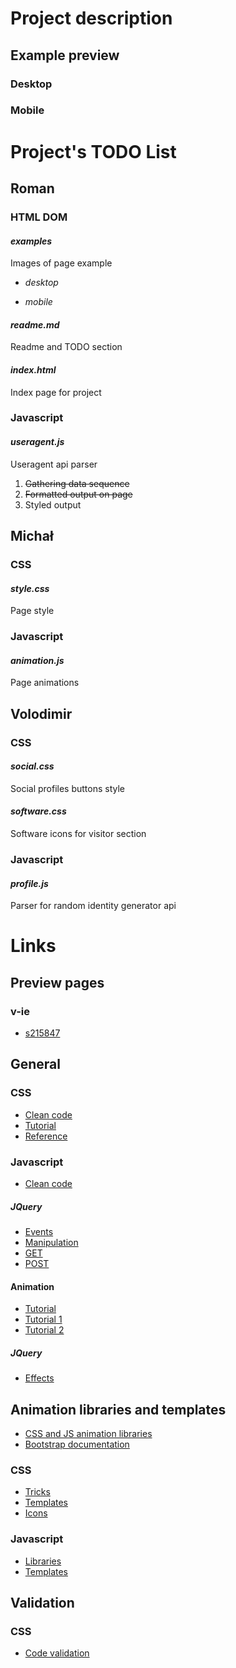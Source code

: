 # Project description
## Example preview
### Desktop

### Mobile

# Project's TODO List
## Roman
### HTML DOM
#### *_examples_*
Images of page example 

* *_desktop_*

* *_mobile_*

#### *_readme.md_*
Readme and TODO section

#### *_index.html_*
Index page for project

### Javascript
#### *_useragent.js_*
Useragent api parser
1. ~~Gathering data sequence~~
2. ~~Formatted output on page~~
3. Styled output

## Michał
### CSS
#### *_style.css_*
Page style

### Javascript
#### *_animation.js_*
Page animations

## Volodimir
### CSS
#### *_social.css_*
Social profiles buttons style

#### *_software.css_*
Software icons for visitor section

### Javascript
#### *_profile.js_*
Parser for random identity generator api

# Links
## Preview pages
### v-ie
* [s215847](http://v-ie.uek.krakow.pl/~s215847/project/)

## General
### CSS
* [Clean code](https://www.10bestdesign.com/dirtymarkup/css/)
* [Tutorial](https://www.w3schools.com/Css/)
* [Reference](https://www.w3schools.com/cssref/)

### Javascript
* [Clean code](https://github.com/ryanmcdermott/clean-code-javascript)

##### JQuery
* [Events](https://api.jquery.com/category/events/)
* [Manipulation](https://api.jquery.com/category/manipulation/)
* [GET](https://api.jquery.com/jQuery.get/)
* [POST](https://api.jquery.com/jQuery.post)

#### Animation
* [Tutorial](https://www.w3schools.com/js/js_htmldom_animate.asp)
* [Tutorial 1](https://javascript.info/js-animation)
* [Tutorial 2](https://www.tutorialspoint.com/javascript/javascript_animation.htm)

##### JQuery
* [Effects](https://api.jquery.com/category/effects/)

## Animation libraries and templates
* [CSS and JS animation libraries](https://graygrids.com/best-css-javascript-animation-libraries/)
* [Bootstrap documentation](https://getbootstrap.com/docs/4.4/getting-started/introduction/)

### CSS
* [Tricks](https://css-tricks.com/)
* [Templates](https://templated.co/)
* [Icons](http://astronautweb.co/snippet/font-awesome/)

### Javascript
* [Libraries](https://blog.bitsrc.io/11-javascript-animation-libraries-for-2018-9d7ac93a2c59)
* [Templates](https://www.templatemonster.com/blog/full-javascript-animated-website-templates/)

## Validation
### CSS
* [Code validation](https://jigsaw.w3.org/css-validator/)